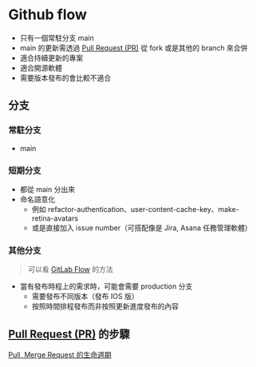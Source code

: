 # Github flow

- 只有一個常駐分支 main
- main 的更新需透過 [Pull Request (PR)](Pull%20Request%20(PR).md) 從 fork 或是其他的 branch 來合併
- 適合持續更新的專案
- 適合開源軟體
- 需要版本發布的會比較不適合

## 分支
### 常駐分支
- main

### 短期分支 
- 都從 main 分出來
- 命名語意化
	- 例如 refactor-authentication、user-content-cache-key、make-retina-avatars
	- 或是直接加入 issue number（可搭配像是 Jira, Asana 任務管理軟體）

### 其他分支
> 可以看 [GitLab Flow](GitLab%20Flow.md) 的方法 

- 當有發布時程上的需求時，可能會需要 production 分支
	- 需要發布不同版本（發布 IOS 版）
	- 按照時間排程發布而非按照更新進度發布的內容


## [Pull Request (PR)](Pull%20Request%20(PR).md) 的步驟
[Pull, Merge Request 的生命週期](Pull,%20Merge%20Request%20的生命週期.md)




